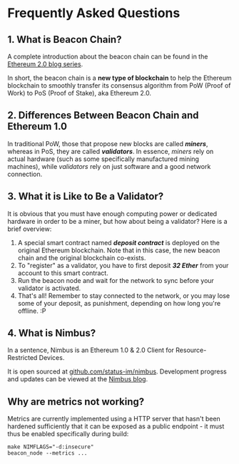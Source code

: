 # Frequently Asked Questions

## 1. What is Beacon Chain?

A complete introduction about the beacon chain can be found in the [Ethereum 2.0 blog series](https://our.status.im/two-point-oh-the-beacon-chain/).

In short, the beacon chain is a **new type of blockchain** to help the Ethereum blockchain to smoothly transfer its consensus algorithm from PoW (Proof of Work) to PoS (Proof of Stake), aka Ethereum 2.0.

## 2. Differences Between Beacon Chain and Ethereum 1.0

In traditional PoW, those that propose new blocks are called **_miners_**, whereas in PoS, they are called **_validators_**. In essence, _miners_ rely on actual hardware (such as some specifically manufactured mining machines), while _validators_ rely on just software and a good network connection.

## 3. What it is Like to Be a Validator?

It is obvious that you must have enough computing power or dedicated hardware in order to be a miner, but how about being a validator? Here is a brief overview:

1. A special smart contract named **_deposit contract_** is deployed on the original Ethereum blockchain. Note that in this case, the new beacon chain and the original blockchain co-exists.
2. To "register" as a validator, you have to first deposit **_32 Ether_** from your account to this smart contract.
3. Run the beacon node and wait for the network to sync before your validator is activated.
4. That's all! Remember to stay connected to the network, or you may lose some of your deposit, as punishment, depending on how long you're offline. :P

## 4. What is Nimbus?

In a sentence, Nimbus is an Ethereum 1.0 & 2.0 Client for Resource-Restricted Devices.

It is open sourced at [github.com/status-im/nimbus](github.com/status-im/nimbus). Development progress and updates can be viewed at the [Nimbus blog](https://our.status.im/tag/nimbus/).

## Why are metrics not working?

Metrics are currently implemented using a HTTP server that hasn't been hardened sufficiently that it can be exposed as a public endpoint - it must thus be enabled specifically during build:

```
make NIMFLAGS="-d:insecure"
beacon_node --metrics ...
```
